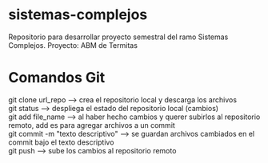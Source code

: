 # sistemas-complejos
Repositorio para desarrollar proyecto semestral del ramo Sistemas Complejos.
Proyecto: ABM de Termitas

# Comandos Git
git clone url_repo --> crea el repositorio local y descarga los archivos <br/>
git status --> despliega el estado del repositorio local (cambios) <br/>
git add file_name --> al haber hecho cambios y querer subirlos al repositorio remoto, add es para agregar archivos a un commit <br/>
git commit -m "texto descriptivo" --> se guardan archivos cambiados en el commit bajo el texto descriptivo <br/>
git push --> sube los cambios al repositorio remoto <br/>
